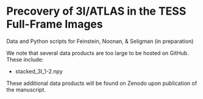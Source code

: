 # Precovery of 3I/ATLAS in the TESS Full-Frame Images

Data and Python scripts for Feinstein, Noonan, & Seligman (in preparation)

We note that several data products are too large to be hosted on GitHub. These include:
- stacked_3I_1-2.npy

These additional data products will be found on Zenodo upon publication of the manuscript.
